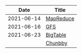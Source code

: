 | Date       | Title                                                        |
| ---------- | ------------------------------------------------------------ |
| 2021-06-14 | [MapReduce](https://pdos.csail.mit.edu/6.824/papers/mapreduce.pdf) |
| 2021-06-16 | [GFS](https://pdos.csail.mit.edu/6.824/papers/gfs.pdf)       |
| 2021-06-23 | [BigTable](https://static.googleusercontent.com/media/research.google.com/zh-CN//archive/bigtable-osdi06.pdf) |
|            | [Chunbby](http://static.googleusercontent.com/media/research.google.com/en//archive/chubby-osdi06.pdf) |

